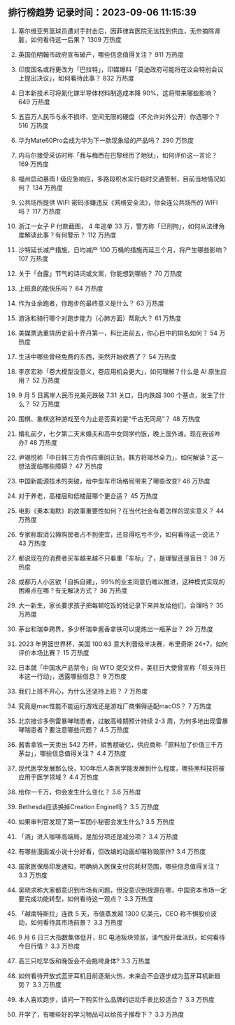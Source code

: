 
## 排行榜趋势 记录时间：2023-09-06 11:15:39
  
  1. 塞尔维亚男篮球员遭对手肘击后，因菲律宾医院无法找到供血，无奈摘除肾脏，如何看待这一后果？ 1309 万热度
    
  2. 英国伯明翰市政府宣布破产，哪些信息值得关注？ 911 万热度
    
  3. 印度国名或将更改为「巴拉特」，印媒爆料「莫迪政府可能将在议会特别会议上提出决议」，如何看待此事？ 832 万热度
    
  4. 日本新技术可将氮化镓半导体材料制造成本降 90%，这将带来哪些影响？ 649 万热度
    
  5. 五百万人民币与永不损坏、空间无限的硬盘（不允许对外公开）你选哪个？ 516 万热度
    
  6. 华为Mate60Pro会成为华为下一款现象级的产品吗？ 290 万热度
    
  7. 内马尔接受采访时称「我与梅西在巴黎经历了地狱」，如何评价这一言论？ 169 万热度
    
  8. 福州启动暴雨 Ⅰ 级应急响应，多路段积水实行临时交通管制，目前当地情况如何？ 134 万热度
    
  9. 公共场所提供 WIFI 密码涉嫌违反《网络安全法》，你会连公共场所的 WIFI 吗？ 117 万热度
    
  10. 浙江一女子 P 付款截图， 4 年逃单 33 万，警方称「已刑拘」，如何从法律角度解读此事？有何警示？ 112 万热度
    
  11. 沙特延长减产措施，日均减产 100 万桶的措施再延三个月，将产生哪些影响？ 107 万热度
    
  12. 关于「白露」节气的诗词或文案，你能想到哪些？ 70 万热度
    
  13. 上班真的能快乐吗？ 64 万热度
    
  14. 作为业余跑者，你跑步的最终意义是什么？ 63 万热度
    
  15. 游泳和骑行哪个对跑步能力（心肺方面）帮助大？ 61 万热度
    
  16. 美媒票选重排历史前十乔丹第一，科比进前五，你心目中的排名如何？ 54 万热度
    
  17. 生活中哪些曾经免费的东西，突然开始收费了？ 54 万热度
    
  18. 李彦宏称「卷大模型没意义，卷应用机会更大」，如何理解？什么是 AI 原生应用？ 52 万热度
    
  19. 9 月 5 日离岸人民币兑美元跌破 7.31 关口，日内跌超 300 个基点，发生了什么？ 52 万热度
    
  20. 围棋、象棋这种游戏至今为止是否真的是“千古无同局”？ 48 万热度
    
  21. 婚礼前夕，七夕第二天未婚夫和高中女同学约饭，晚上逛外滩。现在我该咋办? 48 万热度
    
  22. 尹锡悦称「中日韩三方合作应重回正轨，韩方将竭尽全力」，如何解读？这一想法面临哪些障碍？ 47 万热度
    
  23. 中国新能源技术的突破，给中型车市场格局带来了哪些改变? 46 万热度
    
  24. 对于养老，高楼层和低楼层哪个更合适？ 45 万热度
    
  25. 电影《奥本海默》的故事重要性如何？在当代社会有着怎样的现实意义？ 44 万热度
    
  26. 专家称取消公摊购房者占不到便宜，还显得吃亏不少，如何看待这一说法？ 43 万热度
    
  27. 都说现在的消费者买车越来越不只看重「车标」了，是理智还是盲目？ 38 万热度
    
  28. 成都万人小区欲「自拆自建」，99%的业主同意仍难以推进，这种模式实现的困难点在哪？有无解决方式？ 36 万热度
    
  29. 大一新生，家长要求孩子把每顿吃饭的钱记录下来并发给他们，合理吗？ 35 万热度
    
  30. 茅台和瑞幸跨界，多少杯瑞幸酱香拿铁可以提炼出一瓶茅台？ 29 万热度
    
  31. 2023 年男篮世界杯，美国 100:63 意大利晋级半决赛，布里奇斯 24+7，如何评价本场比赛？ 15 万热度
    
  32. 日本就「中国水产品禁令」向 WTO 提交文件，美驻日大使曾宣称「将支持日本这一行动」，透露哪些信息？ 9 万热度
    
  33. 我们上班不开心，为什么还坚持上班？ 7 万热度
    
  34. 究竟是mac性能不能运行游戏还是游戏厂商懒得适配macOS？ 7 万热度
    
  35. 北京接诊多例雷暴哮喘患者，过敏高峰期预计持续 2-3 周，为何多地出现雷暴哮喘患者？要注意哪些问题？ 4.5 万热度
    
  36. 酱香拿铁一天卖出 542 万杯，销售额破亿，供应商称「原料加了价值三千万茅台」，哪些信息值得关注？ 4.4 万热度
    
  37. 现代医学发展那么快，100年后人类医学能发展到什么程度，哪些黑科技将被应用于医学领域？ 4.4 万热度
    
  38. 给你一千万，你会发生什么变化？ 3.6 万热度
    
  39. Bethesda应该换掉Creation Engine吗？ 3.5 万热度
    
  40. 如果审判官发现了第一军团小秘密会发生什么? 3.5 万热度
    
  41. 「酒」进入咖啡高端局，是加分项还是减分项？ 3.4 万热度
    
  42. 有哪些漫画或小说十分好看，但改编的动画却堪称毁原作? 3.4 万热度
    
  43. 国家医保局印发通知，明确纳入医保支付的耗材范围，哪些信息值得关注？ 3.3 万热度
    
  44. 吴晓求称大家都意识到市场有问题，但没意识到根源在哪，中国资本市场一定要完成功能转型，如何看待这一观点？ 3.3 万热度
    
  45. 「越南特斯拉」连跌 5 天，市值蒸发超 1300 亿美元，CEO 称不惧股价波动，如何看待其市场前景？ 3.3 万热度
    
  46. 9 月 6 日三大指数集体低开，BC 电池板块领涨，油气股开盘活跃，如何看待今日行情？ 3.3 万热度
    
  47. 高三只吃早饭和晚饭会不会拖垮身体? 3.3 万热度
    
  48. 如何看待开放式蓝牙耳机目前逐渐火热，未来会不会逐步成为蓝牙耳机新趋势？ 3.3 万热度
    
  49. 本人喜欢跑步，请问一下购买什么品牌的运动手表比较适合？ 3.3 万热度
    
  50. 开学了，有哪些好的学习物品可以给孩子推荐下？ 3.3 万热度
    